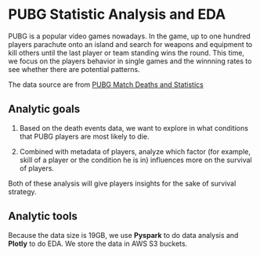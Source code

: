 # PUBG Statistic Analysis and EDA

PUBG is a popular video games nowadays. In the game, up to one hundred players parachute onto an island and search for weapons and equipment to kill others until the last player or team standing wins the round. This time, we focus on the players behavior in single games and the winnning rates to see whether there are potential patterns.

The data source are from [PUBG Match Deaths and Statistics](https://www.kaggle.com/skihikingkevin/pubg-match-deaths)

## Analytic goals

1. Based on the death events data, we want to explore in what conditions that PUBG players are most likely to die.

2. Combined with metadata of players, analyze which factor (for example, skill of a player or the condition he is in) influences more on the survival of players.

Both of these analysis will give players insights for the sake of survival strategy.

## Analytic tools
Because the data size is 19GB, we use __Pyspark__ to do data analysis and __Plotly__ to do EDA. We store the data in AWS S3 buckets.
